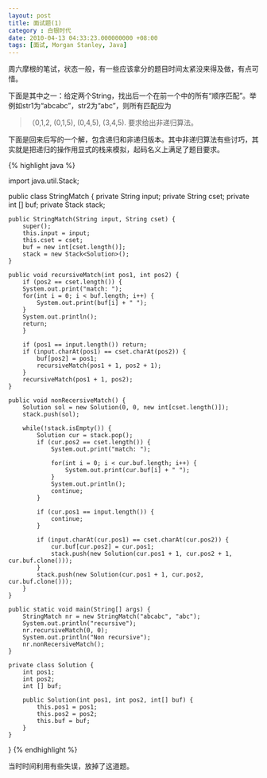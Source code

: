 ```yaml
---
layout: post 
title: 面试题(1) 
category : 白银时代
date: 2010-04-13 04:33:23.000000000 +08:00
tags: [面试, Morgan Stanley, Java]
---
```


周六摩根的笔试，状态一般，有一些应该拿分的题目时间太紧没来得及做，有点可惜。
  
下面是其中之一：给定两个String，找出后一个在前一个中的所有“顺序匹配”。举例如str1为“abcabc”，str2为“abc”，则所有匹配应为
  
> （0,1,2, (0,1,5), (0,4,5), (3,4,5). 要求给出非递归算法。
  
下面是回来后写的一个解，包含递归和非递归版本。其中非递归算法有些讨巧，其实就是把递归的操作用显式的栈来模拟，起码名义上满足了题目要求。
  
{% highlight java %}

import java.util.Stack;

public class StringMatch {
    private String input;
    private String cset;
    private int [] buf;
    private Stack<Solution> stack;

    public StringMatch(String input, String cset) { 
        super();
        this.input = input;
        this.cset = cset;
        buf = new int[cset.length()];
        stack = new Stack<Solution>();
    }

    public void recursiveMatch(int pos1, int pos2) {
        if (pos2 == cset.length()) {
        System.out.print("match: ");
        for(int i = 0; i < buf.length; i++) {
            System.out.print(buf[i] + " ");
        }
        System.out.println(); 
        return;
        }

        if (pos1 == input.length()) return;
        if (input.charAt(pos1) == cset.charAt(pos2)) {
            buf[pos2] = pos1;
            recursiveMatch(pos1 + 1, pos2 + 1);
        }
        recursiveMatch(pos1 + 1, pos2);
    }

    public void nonRecersiveMatch() {
        Solution sol = new Solution(0, 0, new int[cset.length()]);
        stack.push(sol);

        while(!stack.isEmpty()) {
            Solution cur = stack.pop();
            if (cur.pos2 == cset.length()) {
                System.out.print("match: ");

                for(int i = 0; i < cur.buf.length; i++) {
                    System.out.print(cur.buf[i] + " ");
                }
                System.out.println();
                continue;
            }

            if (cur.pos1 == input.length()) {
                continue;
            }

            if (input.charAt(cur.pos1) == cset.charAt(cur.pos2)) {
                cur.buf[cur.pos2] = cur.pos1;
                stack.push(new Solution(cur.pos1 + 1, cur.pos2 + 1, cur.buf.clone()));
            }
            stack.push(new Solution(cur.pos1 + 1, cur.pos2, cur.buf.clone()));
        }
    }

    public static void main(String[] args) {
        StringMatch nr = new StringMatch("abcabc", "abc");
        System.out.println("recursive");
        nr.recursiveMatch(0, 0);
        System.out.println("Non recursive");
        nr.nonRecersiveMatch();
    }

    private class Solution { 
        int pos1;
        int pos2;
        int [] buf;

        public Solution(int pos1, int pos2, int[] buf) {
            this.pos1 = pos1;
            this.pos2 = pos2;
            this.buf = buf;
        }
    }
}
{% endhighlight %}

当时时间利用有些失误，放掉了这道题。
 
